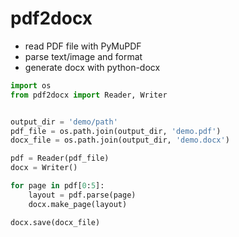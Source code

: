 # pdf2docx

- read PDF file with PyMuPDF
- parse text/image and format
- generate docx with python-docx

```python
import os
from pdf2docx import Reader, Writer


output_dir = 'demo/path'
pdf_file = os.path.join(output_dir, 'demo.pdf')
docx_file = os.path.join(output_dir, 'demo.docx')

pdf = Reader(pdf_file)
docx = Writer()

for page in pdf[0:5]:
	layout = pdf.parse(page)
	docx.make_page(layout)

docx.save(docx_file)
```
